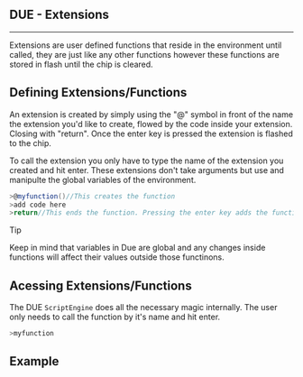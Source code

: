 ## DUE - Extensions

---

Extensions are user defined functions that reside in the environment until called, they are just like any other functions however these functions are stored in flash until the chip is cleared.


## Defining Extensions/Functions
An extension is created by simply using the "@" symbol in front of the name the extension you'd like to create, flowed by the code inside your extension. Closing with "return". Once the enter key is pressed the extension is flashed to the chip. 

To call the extension you only have to type the name of the extension you created and hit enter. These extensions don't take arguments but use and manipulte the global variables of the environment. 

```cs
>@myfunction()//This creates the function
>add code here
>return//This ends the function. Pressing the enter key adds the functions to memory.
```


> [!TIP]
> Keep in mind that variables in Due are global and any changes inside functions will affect their values outside those functinons.

## Acessing Extensions/Functions

The DUE `ScriptEngine` does all the necessary magic internally. The user only needs to call the function by it's name and hit enter.

```cs
>myfunction
```

## Example

```cs





```